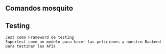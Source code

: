 ## Comandos mosquito

## Testing 
    Jest como Frameword de testing 
    Supertest como un modelo para hacer las peticiones a nuestro Backend para testinar las APIs
    
